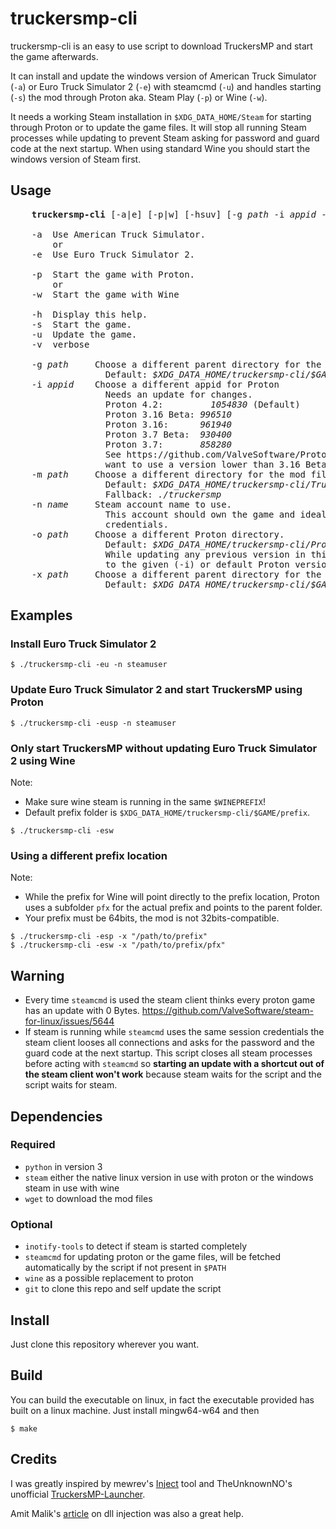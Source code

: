 # truckersmp-cli

truckersmp-cli is an easy to use script to download TruckersMP and start the
game afterwards.

It can install and update the windows version of
American Truck Simulator (`-a`) or Euro Truck Simulator 2 (`-e`)
with steamcmd (`-u`) and handles starting (`-s`) the mod through Proton aka.
Steam Play (`-p`) or Wine (`-w`).

It needs a working Steam installation in `$XDG_DATA_HOME/Steam` for starting
through Proton or to update the game files. It will
stop all running Steam processes while updating to prevent Steam asking
for password and guard code at the next startup.
When using standard Wine you should start the windows version of Steam first.

## Usage
<pre>
    <b>truckersmp-cli</b> [-a|e] [-p|w] [-hsuv] [-g <i>path</i> -i <i>appid</i> -m <i>path</i> -n <i>name</i> -o <i>path</i> -x <i>path</i>]

    -a  Use American Truck Simulator.
        or
    -e  Use Euro Truck Simulator 2.
    
    -p  Start the game with Proton.
        or
    -w  Start the game with Wine

    -h  Display this help.
    -s  Start the game.
    -u  Update the game.
    -v  verbose

    -g <i>path</i>     Choose a different parent directory for the game files.
                  Default: <i>$XDG_DATA_HOME/truckersmp-cli/$GAME/data</i>
    -i <i>appid</i>    Choose a different appid for Proton
                  Needs an update for changes.
                  Proton 4.2:	      <i>1054830</i> (Default)
                  Proton 3.16 Beta: <i>996510</i>
                  Proton 3.16:      <i>961940</i>
                  Proton 3.7 Beta:  <i>930400</i>
                  Proton 3.7:       <i>858280</i>
                  See https://github.com/ValveSoftware/Proton/issues/162 if you
                  want to use a version lower than 3.16 Beta.
    -m <i>path</i>     Choose a different directory for the mod files.
                  Default: <i>$XDG_DATA_HOME/truckersmp-cli/TruckersMP</i>
                  Fallback: <i>./truckersmp</i>
    -n <i>name</i>     Steam account name to use.
                  This account should own the game and ideally is logged in with saved
                  credentials.
    -o <i>path</i>     Choose a different Proton directory.
                  Default: <i>$XDG_DATA_HOME/truckersmp-cli/Proton</i>
                  While updating any previous version in this folder gets changed
                  to the given (-i) or default Proton version.
    -x <i>path</i>     Choose a different parent directory for the prefix.
                  Default: <i>$XDG_DATA_HOME/truckersmp-cli/$GAME/prefix</i>
</pre>

## Examples
### Install Euro Truck Simulator 2
~~~
$ ./truckersmp-cli -eu -n steamuser
~~~

### Update Euro Truck Simulator 2 and start TruckersMP using Proton
~~~
$ ./truckersmp-cli -eusp -n steamuser
~~~

### Only start TruckersMP without updating Euro Truck Simulator 2 using Wine
Note:
* Make sure wine steam is running in the same `$WINEPREFIX`!
* Default prefix folder is `$XDG_DATA_HOME/truckersmp-cli/$GAME/prefix`.

~~~
$ ./truckersmp-cli -esw
~~~

### Using a different prefix location
Note:
* While the prefix for Wine will point directly to the prefix location,
Proton uses a subfolder `pfx` for the actual prefix and points to the parent folder.
* Your prefix must be 64bits, the mod is not 32bits-compatible.

~~~
$ ./truckersmp-cli -esp -x "/path/to/prefix"
$ ./truckersmp-cli -esw -x "/path/to/prefix/pfx"
~~~

## Warning
* Every time `steamcmd` is used the steam client thinks every proton game has an update with 0 Bytes.
    https://github.com/ValveSoftware/steam-for-linux/issues/5644
* If steam is running while `steamcmd` uses the same session credentials the steam client looses all
    connections and asks for the password and the guard code at the next startup.
    This script closes all steam processes before acting with `steamcmd` so **starting an update with a shortcut out of
    the steam client won't work** because steam waits for the script and the script waits for steam.

## Dependencies

### Required
* `python` in version 3
* `steam` either the native linux version in use with proton or the windows steam in use with wine
* `wget` to download the mod files

### Optional
* `inotify-tools` to detect if steam is started completely
* `steamcmd` for updating proton or the game files, will be fetched automatically by the script if not present in `$PATH`
* `wine` as a possible replacement to proton
* `git` to clone this repo and self update the script

## Install ##

Just clone this repository wherever you want.

## Build ##

You can build the executable on linux, in fact the executable provided has built on a linux
machine. Just install mingw64-w64 and then

```
$ make
```

## Credits ##

I was greatly inspired by mewrev's [Inject](https://github.com/mewrev/inject) tool
and TheUnknownNO's unofficial [TruckersMP-Launcher](https://github.com/TheUnknownNO/TruckersMP-Launcher).

Amit Malik's [article](http://securityxploded.com/dll-injection-and-hooking.php) on dll injection was also a great help.
    
